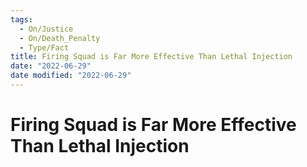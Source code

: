 ```yaml
---
tags:
  - On/Justice
  - On/Death_Penalty
  - Type/Fact
title: Firing Squad is Far More Effective Than Lethal Injection
date: "2022-06-29"
date modified: "2022-06-29"
---
```


# Firing Squad is Far More Effective Than Lethal Injection